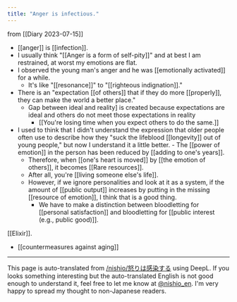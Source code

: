 ```yaml
---
title: "Anger is infectious."
---
```


from  [[Diary 2023-07-15]]
- [[anger]] is [[infection]].
- I usually think "[[Anger is a form of self-pity]]" and at best I am restrained, at worst my emotions are flat.
- I observed the young man's anger and he was [[emotionally activated]] for a while.
    - It's like "[[resonance]]" to "[[righteous indignation]]."
- There is an "expectation [[of others]] that if they do more [[properly]], they can make the world a better place."
    - Gap between ideal and reality] is created because expectations are ideal and others do not meet those expectations in reality
        - [[You're losing time when you expect others to do the same.]]
- I used to think that I didn't understand the expression that older people often use to describe how they "suck the lifeblood [[longevity]] out of young people," but now I understand it a little better.
        - The [[power of emotion]] in the person has been reduced by [[adding to one's years]].
    - Therefore, when [[one's heart is moved]] by [[the emotion of others]], it becomes [[Rare resources]].
    - After all, you're [[living someone else's life]].
    - However, if we ignore personalities and look at it as a system, if the amount of [[public output]] increases by putting in the missing [[resource of emotion]], I think that is a good thing.
        - We have to make a distinction between bloodletting for [[personal satisfaction]] and bloodletting for [[public interest (e.g., public good)]].

[[Elixir]].
- [[countermeasures against aging]]

---
This page is auto-translated from [/nishio/怒りは感染する](https://scrapbox.io/nishio/怒りは感染する) using DeepL. If you looks something interesting but the auto-translated English is not good enough to understand it, feel free to let me know at [@nishio_en](https://twitter.com/nishio_en). I'm very happy to spread my thought to non-Japanese readers.